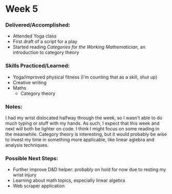 # Week 5

### Delivered/Accomplished:

- Attended Yoga class
- First draft of a script for a play
- Started reading _Categories for the Working Mathematician_, an introduction to category theory

<!-- ### Usage Notes -->

### Skills Practiced/Learned:

- Yoga/improved physical fitness (I'm counting that as a skill, shut up)
- Creative writing
- Maths
  - Category theory

### Notes:

I had my wrist dislocated halfway through the week, so I wasn't able to do much typing or stuff with my hands. As such, I expect that this week and next will both be lighter on code. I think I might focus on some reading in the meanwhile. Category theory is interesting, but it would probably be wise to invest my time in something more applicable, like linear aglebra and analysis techniques.


### Possible Next Steps:

- Further improve D&D helper: probably on hold for now due to resting my wrist injury
- Learning about math topics, especially linear algebra
- Web scraper application